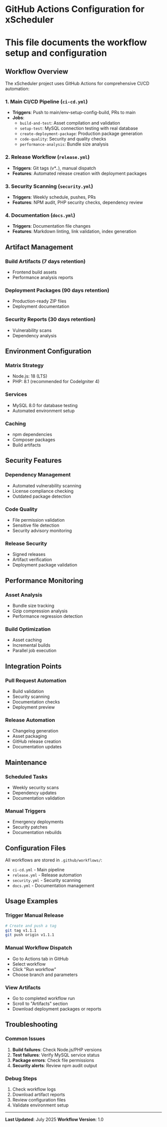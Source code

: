 # GitHub Actions Configuration for xScheduler
# This file documents the workflow setup and configuration

## Workflow Overview

The xScheduler project uses GitHub Actions for comprehensive CI/CD automation:

### 1. Main CI/CD Pipeline (`ci-cd.yml`)
- **Triggers**: Push to main/env-setup-config-build, PRs to main
- **Jobs**:
  - `build-and-test`: Asset compilation and validation
  - `setup-test`: MySQL connection testing with real database
  - `create-deployment-package`: Production package generation
  - `code-quality`: Security and quality checks
  - `performance-analysis`: Bundle size analysis

### 2. Release Workflow (`release.yml`)
- **Triggers**: Git tags (v*.*.*), manual dispatch
- **Features**: Automated release creation with deployment packages

### 3. Security Scanning (`security.yml`)
- **Triggers**: Weekly schedule, pushes, PRs
- **Features**: NPM audit, PHP security checks, dependency review

### 4. Documentation (`docs.yml`)
- **Triggers**: Documentation file changes
- **Features**: Markdown linting, link validation, index generation

## Artifact Management

### Build Artifacts (7 days retention)
- Frontend build assets
- Performance analysis reports

### Deployment Packages (90 days retention)
- Production-ready ZIP files
- Deployment documentation

### Security Reports (30 days retention)
- Vulnerability scans
- Dependency analysis

## Environment Configuration

### Matrix Strategy
- Node.js: 18 (LTS)
- PHP: 8.1 (recommended for CodeIgniter 4)

### Services
- MySQL 8.0 for database testing
- Automated environment setup

### Caching
- npm dependencies
- Composer packages
- Build artifacts

## Security Features

### Dependency Management
- Automated vulnerability scanning
- License compliance checking
- Outdated package detection

### Code Quality
- File permission validation
- Sensitive file detection
- Security advisory monitoring

### Release Security
- Signed releases
- Artifact verification
- Deployment package validation

## Performance Monitoring

### Asset Analysis
- Bundle size tracking
- Gzip compression analysis
- Performance regression detection

### Build Optimization
- Asset caching
- Incremental builds
- Parallel job execution

## Integration Points

### Pull Request Automation
- Build validation
- Security scanning
- Documentation checks
- Deployment preview

### Release Automation
- Changelog generation
- Asset packaging
- GitHub release creation
- Documentation updates

## Maintenance

### Scheduled Tasks
- Weekly security scans
- Dependency updates
- Documentation validation

### Manual Triggers
- Emergency deployments
- Security patches
- Documentation rebuilds

## Configuration Files

All workflows are stored in `.github/workflows/`:
- `ci-cd.yml` - Main pipeline
- `release.yml` - Release automation
- `security.yml` - Security scanning
- `docs.yml` - Documentation management

## Usage Examples

### Trigger Manual Release
```bash
# Create and push a tag
git tag v1.1.1
git push origin v1.1.1
```

### Manual Workflow Dispatch
- Go to Actions tab in GitHub
- Select workflow
- Click "Run workflow"
- Choose branch and parameters

### View Artifacts
- Go to completed workflow run
- Scroll to "Artifacts" section
- Download deployment packages or reports

## Troubleshooting

### Common Issues
1. **Build failures**: Check Node.js/PHP versions
2. **Test failures**: Verify MySQL service status
3. **Package errors**: Check file permissions
4. **Security alerts**: Review npm audit output

### Debug Steps
1. Check workflow logs
2. Download artifact reports
3. Review configuration files
4. Validate environment setup

---

**Last Updated**: July 2025
**Workflow Version**: 1.0
